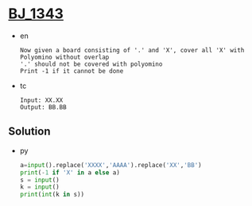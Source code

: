 # [BJ_1343](https://acmicpc.net/problem/1343)

* en

  ```en
  Now given a board consisting of '.' and 'X', cover all 'X' with Polyomino without overlap
  '.' should not be covered with polyomino
  Print -1 if it cannot be done
  ```

* tc

  ```tc
  Input: XX.XX
  Output: BB.BB
  ```

## Solution

* py

  ```py
  a=input().replace('XXXX','AAAA').replace('XX','BB')
  print(-1 if 'X' in a else a)
  s = input()
  k = input()
  print(int(k in s))
  ```

